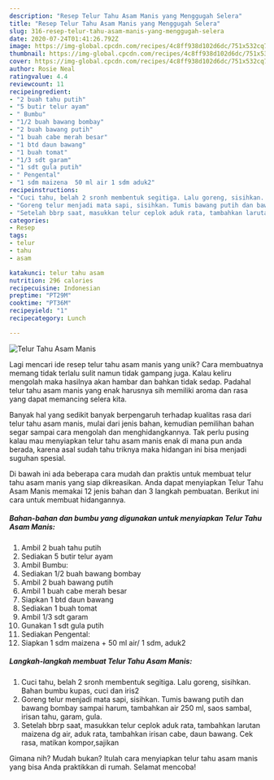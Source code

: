 ```yaml
---
description: "Resep Telur Tahu Asam Manis yang Menggugah Selera"
title: "Resep Telur Tahu Asam Manis yang Menggugah Selera"
slug: 316-resep-telur-tahu-asam-manis-yang-menggugah-selera
date: 2020-07-24T01:41:26.792Z
image: https://img-global.cpcdn.com/recipes/4c8ff938d102d6dc/751x532cq70/telur-tahu-asam-manis-foto-resep-utama.jpg
thumbnail: https://img-global.cpcdn.com/recipes/4c8ff938d102d6dc/751x532cq70/telur-tahu-asam-manis-foto-resep-utama.jpg
cover: https://img-global.cpcdn.com/recipes/4c8ff938d102d6dc/751x532cq70/telur-tahu-asam-manis-foto-resep-utama.jpg
author: Rosie Neal
ratingvalue: 4.4
reviewcount: 11
recipeingredient:
- "2 buah tahu putih"
- "5 butir telur ayam"
- " Bumbu"
- "1/2 buah bawang bombay"
- "2 buah bawang putih"
- "1 buah cabe merah besar"
- "1 btd daun bawang"
- "1 buah tomat"
- "1/3 sdt garam"
- "1 sdt gula putih"
- " Pengental"
- "1 sdm maizena  50 ml air 1 sdm aduk2"
recipeinstructions:
- "Cuci tahu, belah 2 sronh membentuk segitiga. Lalu goreng, sisihkan. Bahan bumbu kupas, cuci dan iris2"
- "Goreng telur menjadi mata sapi, sisihkan. Tumis bawang putih dan bawang bombay sampai harum, tambahkan air 250 ml, saos sambal, irisan tahu, garam, gula."
- "Setelah bbrp saat, masukkan telur ceplok aduk rata, tambahkan larutan maizena dg air, aduk rata, tambahkan irisan cabe, daun bawang. Cek rasa, matikan kompor,sajikan"
categories:
- Resep
tags:
- telur
- tahu
- asam

katakunci: telur tahu asam 
nutrition: 296 calories
recipecuisine: Indonesian
preptime: "PT29M"
cooktime: "PT36M"
recipeyield: "1"
recipecategory: Lunch

---
```



![Telur Tahu Asam Manis](https://img-global.cpcdn.com/recipes/4c8ff938d102d6dc/751x532cq70/telur-tahu-asam-manis-foto-resep-utama.jpg)

Lagi mencari ide resep telur tahu asam manis yang unik? Cara membuatnya memang tidak terlalu sulit namun tidak gampang juga. Kalau keliru mengolah maka hasilnya akan hambar dan bahkan tidak sedap. Padahal telur tahu asam manis yang enak harusnya sih memiliki aroma dan rasa yang dapat memancing selera kita.



Banyak hal yang sedikit banyak berpengaruh terhadap kualitas rasa dari telur tahu asam manis, mulai dari jenis bahan, kemudian pemilihan bahan segar sampai cara mengolah dan menghidangkannya. Tak perlu pusing kalau mau menyiapkan telur tahu asam manis enak di mana pun anda berada, karena asal sudah tahu triknya maka hidangan ini bisa menjadi suguhan spesial.


Di bawah ini ada beberapa cara mudah dan praktis untuk membuat telur tahu asam manis yang siap dikreasikan. Anda dapat menyiapkan Telur Tahu Asam Manis memakai 12 jenis bahan dan 3 langkah pembuatan. Berikut ini cara untuk membuat hidangannya.

<!--inarticleads1-->

##### Bahan-bahan dan bumbu yang digunakan untuk menyiapkan Telur Tahu Asam Manis:

1. Ambil 2 buah tahu putih
1. Sediakan 5 butir telur ayam
1. Ambil  Bumbu:
1. Sediakan 1/2 buah bawang bombay
1. Ambil 2 buah bawang putih
1. Ambil 1 buah cabe merah besar
1. Siapkan 1 btd daun bawang
1. Sediakan 1 buah tomat
1. Ambil 1/3 sdt garam
1. Gunakan 1 sdt gula putih
1. Sediakan  Pengental:
1. Siapkan 1 sdm maizena + 50 ml air/ 1 sdm, aduk2




<!--inarticleads2-->

##### Langkah-langkah membuat Telur Tahu Asam Manis:

1. Cuci tahu, belah 2 sronh membentuk segitiga. Lalu goreng, sisihkan. Bahan bumbu kupas, cuci dan iris2
1. Goreng telur menjadi mata sapi, sisihkan. Tumis bawang putih dan bawang bombay sampai harum, tambahkan air 250 ml, saos sambal, irisan tahu, garam, gula.
1. Setelah bbrp saat, masukkan telur ceplok aduk rata, tambahkan larutan maizena dg air, aduk rata, tambahkan irisan cabe, daun bawang. Cek rasa, matikan kompor,sajikan




Gimana nih? Mudah bukan? Itulah cara menyiapkan telur tahu asam manis yang bisa Anda praktikkan di rumah. Selamat mencoba!
